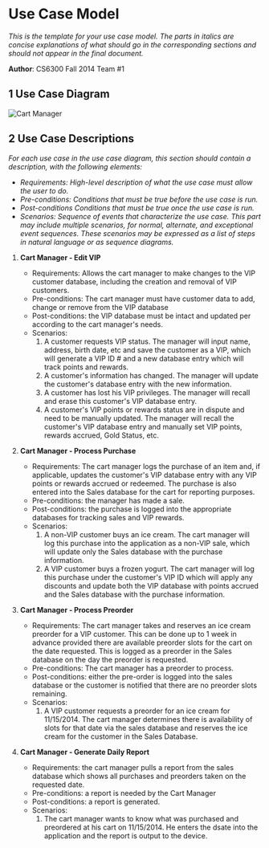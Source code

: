 # Use Case Model

*This is the template for your use case model. The parts in italics are concise explanations of what should go in the corresponding sections and should not appear in the final document.*

**Author**: CS6300 Fall 2014 Team #1

## 1 Use Case Diagram

![Cart Manager](http://yuml.me/26df9b41)

## 2 Use Case Descriptions

*For each use case in the use case diagram, this section should contain a description, with the following elements:*

- *Requirements: High-level description of what the use case must allow the user to do.*
- *Pre-conditions: Conditions that must be true before the use case is run.*
- *Post-conditions Conditions that must be true once the use case is run.*
- *Scenarios: Sequence of events that characterize the use case. This part may include multiple scenarios, for normal, alternate, and exceptional event sequences. These scenarios may be expressed as a list of steps in natural language or as sequence diagrams.*




1. **Cart Manager - Edit VIP** 
	- Requirements: Allows the cart manager to make changes to the VIP customer database, including the creation and removal of VIP customers.
	- Pre-conditions: The cart manager must have customer data to add, change or remove from the VIP database
	- Post-conditions: the VIP database must be intact and updated per according to the cart manager's needs. 
	- Scenarios:
		1. A customer requests VIP status.  The manager will input name, address, birth date, etc and save the customer as a VIP, which will generate a VIP ID # and a new database entry which will track points and rewards.
		2. A customer's information has changed.  The manager will update the customer's database entry with the new information.
		3. A customer has lost his VIP privileges.  The manager will recall and erase this customer's VIP database entry.
		4. A customer's VIP points or rewards status are in dispute and need to be manually updated. The manager will recall the customer's VIP database entry and manually set VIP points, rewards accrued, Gold Status, etc.   
   
	
2. **Cart Manager - Process Purchase**
	- Requirements: The cart manager logs the purchase of an item and, if applicable, updates the customer's VIP database entry with any VIP points or rewards accrued or redeemed.  The purchase is also entered into the Sales database for the cart for reporting purposes.
	- Pre-conditions: the manager has made a sale.
	- Post-conditions: the purchase is logged into the appropriate databases for tracking sales and VIP rewards.
	-  Scenarios:
		1. A non-VIP customer buys an ice cream.  The cart manager will log this purchase into the application as a non-VIP sale, which will update only the Sales database with the purchase information.
		2. A VIP customer buys a frozen yogurt.  The cart manager will log this purchase under the customer's VIP ID which will apply any discounts and update both the VIP database with points accrued and the Sales database with the purchase information.  
		    		
3. **Cart Manager - Process Preorder**  
	- Requirements: The cart manager takes and reserves an ice cream preorder for a VIP customer.  This can be done up to 1 week in advance provided there are available preorder slots for the cart on the date requested.  This is logged as a preorder in the Sales database on the day the preorder is requested.
	- Pre-conditions: The cart manager has a preorder to process.
	- Post-conditions: either the pre-order is logged into the sales database or the customer is notified that there are no preorder slots remaining.
	- Scenarios:
		1. A VIP customer requests a preorder for an ice cream for 11/15/2014.  The cart manager determines there is availability of slots for that date via the sales database and reserves the ice cream for the customer in the Sales Database.


4. **Cart Manager - Generate Daily Report**
	- Requirements: the cart manager pulls a report from the sales database which shows all purchases and preorders taken on the requested date.  
	- Pre-conditions: a report is needed by the Cart Manager
	- Post-conditions: a report is generated.
	- Scenarios: 
		1. The cart manager wants to know what was purchased and preordered at his cart on 11/15/2014.  He enters the dsate into the application and the report is output to the device.